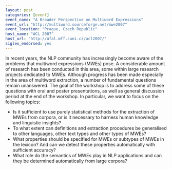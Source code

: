 ```yaml
---
layout: post
categories: [event]
event_name: "A Broader Perspective on Multiword Expressions"
event_url: "http://multiword.sourceforge.net/mwe2007"
event_location: "Prague, Czech Republic"
host_name: "ACL 2007"
host_url: "http://ufal.mff.cuni.cz/acl2007/"
siglex_endorsed: yes
---
```

In recent years, the NLP community has increasingly become aware of the problems that multiword expressions (MWEs) pose. A considerable amount of research has been conducted in this area, some within large research projects dedicated to MWEs. Although progress has been made especially in the
area of multiword extraction, a number of fundamental questions remain unanswered. The goal of the workshop is to address some of these questions with oral and poster presentations, as well as general discussion period at the end of the workshop. In particular, we want to focus on the following topics:
 * Is it sufficient to use purely statistical methods for the extraction of MWEs from corpora, or is it necessary to harness human knowledge and linguistic insights?
 * To what extent can definitions and extraction procedures be generalised to other languages, other text types and other types of MWEs?
 * What properties should be specified for MWEs or subtypes of MWEs in the lexicon? And can we detect these properties automatically with sufficient accuracy?
 * What role do the semantics of MWEs play in NLP applications and can they be determined automatically from large corpora?
